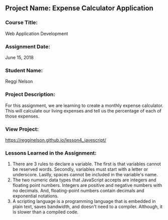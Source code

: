 ## Project Name:  Expense Calculator Application

### Course Title:
Web Application Development

### Assignment Date:  
June 15, 2018

### Student Name:  
Reggi Nelson

### Project Description:
For this assignment, we are learning to create a monthly expense calculator. This will calculate our living expenses and tell us the percentage of each of those expenses.

### View Project:
https://regginelson.github.io/lesson4_javescript/

### Lessons Learned in the Assignment:
1. There are 3 rules to declare a variable. The first is that variables cannot be reserved words. Secondly, variables must start with a letter or underscore. Lastly, spaces cannot be included in the variable's name. 
2. The two numeric data types that JavaScript accepts are integers and floating point numbers. Integers are positive and negative numbers with no decimals. And, floating-point numbers contain decimals and exponential notations. 
3. A scripting language is a programming language that is embedded in plain text, saves bandwidth, and doesn't need to a compiler. Although, it is slower than a compiled code.



